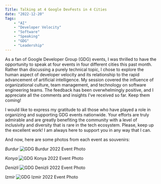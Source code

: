 ```yaml
---
Title: Talking at 4 Google DevFests in 4 Cities
date: "2022-12-20" 
Tags: 
    - "AI"
    - "Developer Velocity"
    - "Software"
    - "Speaking"
    - "GDG"
    - "Leadership"
---
```


As a fan of Google Developer Group (GDG) events, I was thrilled to have the opportunity to speak at four events in four different cities this past month. Rather than discussing a purely technical topic, I chose to explore the human aspect of developer velocity and its relationship to the rapid advancement of artificial intelligence. My session covered the influence of organizational culture, team management, and technology on software engineering teams. The feedback has been overwhelmingly positive, and I appreciate all the comments and insights I've received so far. Keep them coming!

I would like to express my gratitude to all those who have played a role in organizing and supporting GDG events nationwide. Your efforts are truly admirable and are greatly benefiting the community with a level of inclusivity and diversity that is rare in the tech ecosystem. Please, keep up the excellent work! I am always here to support you in any way that I can.

And now, here are some photos from each event as souvenirs:

*Burdur*
![GDG Burdur 2022 Event Photo](/media/2022/gdg-burdur-2022.jpg)

*Konya*
![GDG Konya 2022 Event Photo](/media/2022/gdg-konya-2022.jpg)

*Denizli*
![GDG Denizli 2022 Event Photo](/media/2022/gdg-denizli-2022.jpg)

*Izmir*
![GDG Izmir 2022 Event Photo](/media/2022/gdg-izmir-2022.jpg)